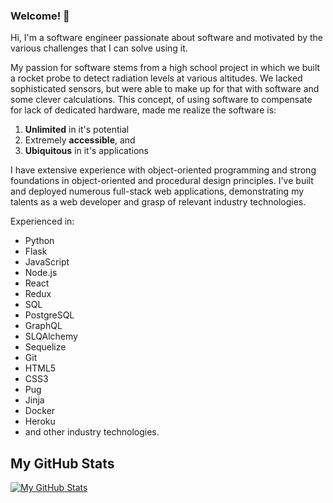 ### Welcome! 👋

Hi, I'm a software engineer passionate about software and motivated by the various challenges that I can solve using it.

My passion for software stems from a high school project in which we built a rocket probe to detect radiation levels at various altitudes. We lacked sophisticated sensors, but were able to make up for that with software and some clever calculations. This concept, of using software to compensate for lack of dedicated hardware, made me realize the software is: 
1. **Unlimited** in it's potential
2. Extremely **accessible**, and
3. **Ubiquitous** in it's applications

I have extensive experience with object-oriented programming and strong foundations in object-oriented and procedural design principles. I've built and deployed numerous full-stack web applications, demonstrating my talents as a web developer and grasp of relevant industry technologies.

Experienced in:
- Python
- Flask
- JavaScript
- Node.js
- React
- Redux
- SQL
- PostgreSQL
- GraphQL
- SLQAlchemy
- Sequelize
- Git
- HTML5
- CSS3
- Pug
- Jinja
- Docker
- Heroku
- and other industry technologies.


## My GitHub Stats
[![My GitHub Stats](https://github-readme-stats.vercel.app/api/?username=monemad&count_private=true&theme=tokyonight&showicons=true)]()
<!--
**monemad/monemad** is a ✨ _special_ ✨ repository because its `README.md` (this file) appears on your GitHub profile.

Here are some ideas to get you started:

- 🔭 I’m currently working on ...
- 🌱 I’m currently learning ...
- 👯 I’m looking to collaborate on ...
- 🤔 I’m looking for help with ...
- 💬 Ask me about ...
- 📫 How to reach me: ...
- 😄 Pronouns: ...
- ⚡ Fun fact: ...
-->
